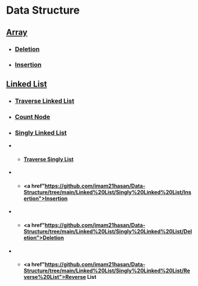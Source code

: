 # Data Structure

## <a href="https://github.com/imam21hasan/Data-Structure/tree/main/Array">Array</a>
- ### <a href="https://github.com/imam21hasan/Data-Structure/tree/main/Array/Deletion">Deletion</a>
- ### <a href="https://github.com/imam21hasan/Data-Structure/tree/main/Array/Insertion">Insertion</a>

## <a href="https://github.com/imam21hasan/Data-Structure/tree/main/Linked%20List">Linked List</a>
- ### <a href="https://github.com/imam21hasan/Data-Structure/tree/main/Linked%20List/Traverse%20Linked%20List">Traverse Linked List</a>
- ### <a href="https://github.com/imam21hasan/Data-Structure/tree/main/Linked%20List/Count%20Node">Count Node</a>
- ### <a href="https://github.com/imam21hasan/Data-Structure/tree/main/Linked%20List/Singly%20Linked%20List">Singly Linked List</a>
- - #### <a href="https://github.com/imam21hasan/Data-Structure/tree/main/Linked%20List/Singly%20Linked%20List/Traverse%20Singly%20List">Traverse Singly List</a>
- - #### <a href"https://github.com/imam21hasan/Data-Structure/tree/main/Linked%20List/Singly%20Linked%20List/Insertion">Insertion</a>
- - #### <a href"https://github.com/imam21hasan/Data-Structure/tree/main/Linked%20List/Singly%20Linked%20List/Deletion">Deletion</a>
- - #### <a href"https://github.com/imam21hasan/Data-Structure/tree/main/Linked%20List/Singly%20Linked%20List/Reverse%20List">Reverse List</a>
